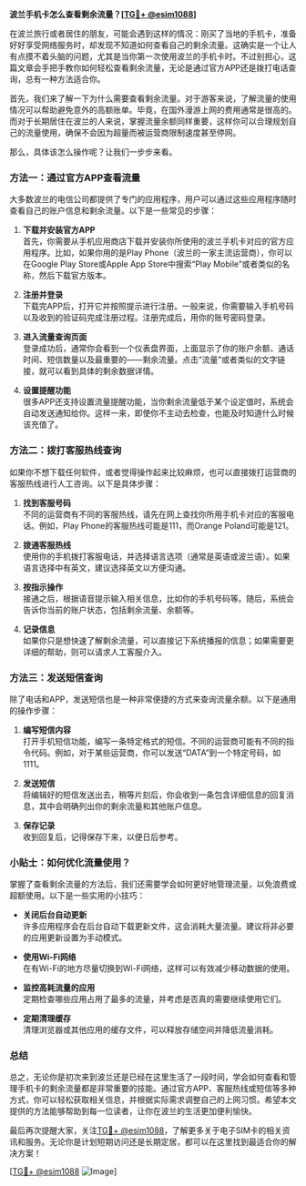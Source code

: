 **波兰手机卡怎么查看剩余流量？[[TG💪+ @esim1088](https://t.me/s/esim1088)]**

在波兰旅行或者居住的朋友，可能会遇到这样的情况：刚买了当地的手机卡，准备好好享受网络服务时，却发现不知道如何查看自己的剩余流量。这确实是一个让人有点摸不着头脑的问题，尤其是当你第一次使用波兰的手机卡时。不过别担心，这篇文章会手把手教你如何轻松查看剩余流量，无论是通过官方APP还是拨打电话查询，总有一种方法适合你。

首先，我们来了解一下为什么需要查看剩余流量。对于游客来说，了解流量的使用情况可以帮助避免意外的高额账单。毕竟，在国外漫游上网的费用通常是很高的。而对于长期居住在波兰的人来说，掌握流量余额同样重要，这样你可以合理规划自己的流量使用，确保不会因为超量而被运营商限制速度甚至停网。

那么，具体该怎么操作呢？让我们一步步来看。

### 方法一：通过官方APP查看流量

大多数波兰的电信公司都提供了专门的应用程序，用户可以通过这些应用程序随时查看自己的账户信息和剩余流量。以下是一些常见的步骤：

1. **下载并安装官方APP**  
   首先，你需要从手机应用商店下载并安装你所使用的波兰手机卡对应的官方应用程序。比如，如果你用的是Play Phone（波兰的一家主流运营商），你可以在Google Play Store或Apple App Store中搜索“Play Mobile”或者类似的名称，然后下载官方版本。

2. **注册并登录**  
   下载完APP后，打开它并按照提示进行注册。一般来说，你需要输入手机号码以及收到的验证码完成注册过程。注册完成后，用你的账号密码登录。

3. **进入流量查询页面**  
   登录成功后，通常你会看到一个仪表盘界面，上面显示了你的账户余额、通话时间、短信数量以及最重要的——剩余流量。点击“流量”或者类似的文字链接，就可以看到具体的剩余数据详情。

4. **设置提醒功能**  
   很多APP还支持设置流量提醒功能，当你剩余流量低于某个设定值时，系统会自动发送通知给你。这样一来，即使你不主动去检查，也能及时知道什么时候该充值了。

### 方法二：拨打客服热线查询

如果你不想下载任何软件，或者觉得操作起来比较麻烦，也可以直接拨打运营商的客服热线进行人工咨询。以下是具体步骤：

1. **找到客服号码**  
   不同的运营商有不同的客服热线，请先在网上查找你所用手机卡对应的客服电话。例如，Play Phone的客服热线可能是111，而Orange Poland可能是121。

2. **拨通客服热线**  
   使用你的手机拨打客服电话，并选择语言选项（通常是英语或波兰语）。如果语言选择中有英文，建议选择英文以方便沟通。

3. **按指示操作**  
   接通之后，根据语音提示输入相关信息，比如你的手机号码等。随后，系统会告诉你当前的账户状态，包括剩余流量、余额等。

4. **记录信息**  
   如果你只是想快速了解剩余流量，可以直接记下系统播报的信息；如果需要更详细的帮助，则可以请求人工客服介入。

### 方法三：发送短信查询

除了电话和APP，发送短信也是一种非常便捷的方式来查询流量余额。以下是通用的操作步骤：

1. **编写短信内容**  
   打开手机短信功能，编写一条特定格式的短信。不同的运营商可能有不同的指令代码。例如，对于某些运营商，你可以发送“DATA”到一个特定号码，如1111。

2. **发送短信**  
   将编辑好的短信发送出去，稍等片刻后，你会收到一条包含详细信息的回复消息，其中会明确列出你的剩余流量和其他账户信息。

3. **保存记录**  
   收到回复后，记得保存下来，以便日后参考。

### 小贴士：如何优化流量使用？

掌握了查看剩余流量的方法后，我们还需要学会如何更好地管理流量，以免浪费或超额使用。以下是一些实用的小技巧：

- **关闭后台自动更新**  
  许多应用程序会在后台自动下载更新文件，这会消耗大量流量。建议将非必要的应用更新设置为手动模式。

- **使用Wi-Fi网络**  
  在有Wi-Fi的地方尽量切换到Wi-Fi网络，这样可以有效减少移动数据的使用。

- **监控高耗流量的应用**  
  定期检查哪些应用占用了最多的流量，并考虑是否真的需要继续使用它们。

- **定期清理缓存**  
  清理浏览器或其他应用的缓存文件，可以释放存储空间并降低流量消耗。

### 总结

总之，无论你是初次来到波兰还是已经在这里生活了一段时间，学会如何查看和管理手机卡的剩余流量都是非常重要的技能。通过官方APP、客服热线或短信等多种方式，你可以轻松获取相关信息，并根据实际需求调整自己的上网习惯。希望本文提供的方法能够帮助到每一位读者，让你在波兰的生活更加便利愉快。

最后再次提醒大家，关注[TG💪+ @esim1088](https://t.me/s/esim1088)，了解更多关于电子SIM卡的相关资讯和服务。无论你是计划短期访问还是长期定居，都可以在这里找到最适合你的解决方案！

[[TG💪+ @esim1088](https://t.me/s/esim1088) ![Image](https://i.postimg.cc/4NQfJmqS/Snipaste-2025-05-13-00-14-12.png)]